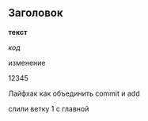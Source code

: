 ## Заголовок ##

__текст__

_код_

изменение

12345

Лайфхак как объединить commit и add



слили ветку 1 с главной